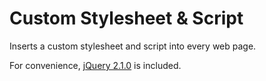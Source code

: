 Custom Stylesheet & Script
==========================

Inserts a custom stylesheet and script into every web page.

For convenience, [jQuery 2.1.0][2] is included.

[1]: http://chrome.google.com
[2]: http://jquery.com
